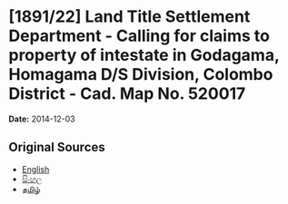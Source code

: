 # [1891/22] Land Title Settlement Department - Calling for claims to property of intestate in Godagama, Homagama D/S Division, Colombo District - Cad. Map No. 520017

**Date:** 2014-12-03

## Original Sources

- [English](https://documents.gov.lk/view/extra-gazettes/2014/12/1891-22_E.pdf)
- [සිංහල](https://documents.gov.lk/view/extra-gazettes/2014/12/1891-22_S.pdf)
- [தமிழ்](https://documents.gov.lk/view/extra-gazettes/2014/12/1891-22_T.pdf)
